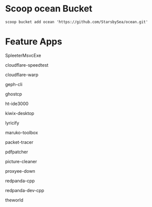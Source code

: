 # Scoop ocean Bucket

`scoop bucket add ocean 'https://github.com/StarsbySea/ocean.git'`

# Feature Apps
SpleeterMsvcExe

cloudflare-speedtest

cloudflare-warp

geph-cli

ghostcp

ht-ide3000

kiwix-desktop

lyricify

maruko-toolbox

packet-tracer

pdfpatcher


picture-cleaner


proxyee-down


redpanda-cpp


redpanda-dev-cpp


theworld

